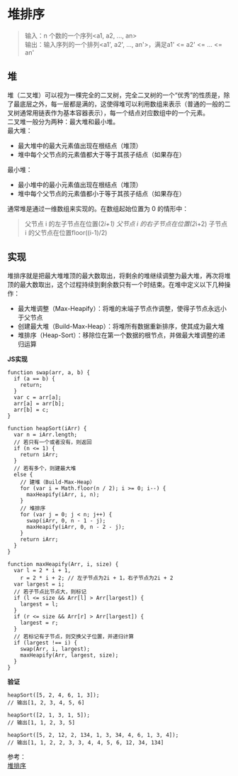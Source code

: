 # 堆排序
> 输入：n 个数的一个序列<a1, a2, ..., an>  
输出：输入序列的一个排列<a1', a2', ..., an'>，满足a1' <= a2' <= ... <= an'

## 堆
堆（二叉堆）可以视为一棵完全的二叉树，完全二叉树的一个“优秀”的性质是，除了最底层之外，每一层都是满的，这使得堆可以利用数组来表示（普通的一般的二叉树通常用链表作为基本容器表示），每一个结点对应数组中的一个元素。  
二叉堆一般分为两种：最大堆和最小堆。  
最大堆：  
- 最大堆中的最大元素值出现在根结点（堆顶）
- 堆中每个父节点的元素值都大于等于其孩子结点（如果存在）

最小堆：
- 最小堆中的最小元素值出现在根结点（堆顶）
- 堆中每个父节点的元素值都小于等于其孩子结点（如果存在）

通常堆是通过一维数组来实现的。在数组起始位置为 0 的情形中：
> 父节点 i 的左子节点在位置(2*i+1) 父节点 i 的右子节点在位置(2*i+2) 子节点 i 的父节点在位置floor((i-1)/2)

## 实现
堆排序就是把最大堆堆顶的最大数取出，将剩余的堆继续调整为最大堆，再次将堆顶的最大数取出，这个过程持续到剩余数只有一个时结束。在堆中定义以下几种操作：
- 最大堆调整（Max-Heapify）：将堆的末端子节点作调整，使得子节点永远小于父节点
- 创建最大堆（Build-Max-Heap）：将堆所有数据重新排序，使其成为最大堆
- 堆排序（Heap-Sort）：移除位在第一个数据的根节点，并做最大堆调整的递归运算

**JS实现**  
```
function swap(arr, a, b) {
  if (a == b) {
    return;
  }
  var c = arr[a];
  arr[a] = arr[b];
  arr[b] = c;
}

function heapSort(iArr) {
  var n = iArr.length;
  // 若只有一个或者没有，则返回
  if (n <= 1) {
    return iArr;
  }
  // 若有多个，则建最大堆
  else {
    // 建堆（Build-Max-Heap）
    for (var i = Math.floor(n / 2); i >= 0; i--) {
      maxHeapify(iArr, i, n);
    }
    // 堆排序
    for (var j = 0; j < n; j++) {
      swap(iArr, 0, n - 1 - j);
      maxHeapify(iArr, 0, n - 2 - j);
    }
    return iArr;
  }
}

function maxHeapify(Arr, i, size) {
  var l = 2 * i + 1,
    r = 2 * i + 2; // 左子节点为2i + 1，右子节点为2i + 2
  var largest = i;
  // 若子节点比节点大，则标记
  if (l <= size && Arr[l] > Arr[largest]) {
    largest = l;
  }
  if (r <= size && Arr[r] > Arr[largest]) {
    largest = r;
  }
  // 若标记有子节点，则交换父子位置，并递归计算
  if (largest !== i) {
    swap(Arr, i, largest);
    maxHeapify(Arr, largest, size);
  }
}
```
**验证** 
```
heapSort([5, 2, 4, 6, 1, 3]);
// 输出[1, 2, 3, 4, 5, 6]

heapSort([2, 1, 3, 1, 5]);
// 输出[1, 1, 2, 3, 5]

heapSort([5, 2, 12, 2, 134, 1, 3, 34, 4, 6, 1, 3, 4]);
// 输出[1, 1, 2, 2, 3, 3, 4, 4, 5, 6, 12, 34, 134]
```

参考：  
[堆排序](https://godbasin.github.io/front-end-playground/front-end-addon/)